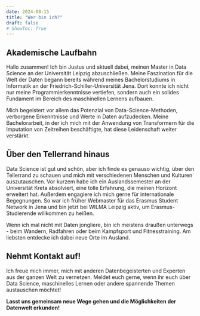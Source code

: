 ```yaml
---
date: 2024-08-15
title: "Wer bin ich?"
draft: false
# ShowToc: True
---
```


## Akademische Laufbahn

Hallo zusammen! Ich bin Justus und aktuell dabei, meinen Master in Data Science an der Universität Leipzig abzuschließen. Meine Faszination für die Welt der Daten begann bereits während meines Bachelorstudiums in Informatik an der Friedrich-Schiller-Universität Jena. Dort konnte ich nicht nur meine Programmierkenntnisse vertiefen, sondern auch ein solides Fundament im Bereich des maschinellen Lernens aufbauen. 

Mich begeistert vor allem das Potenzial von Data-Science-Methoden, verborgene Erkenntnisse und Werte in Daten aufzudecken. Meine Bachelorarbeit, in der ich mich mit der Anwendung von Transformern für die Imputation von Zeitreihen beschäftigte, hat diese Leidenschaft weiter verstärkt.

## Über den Tellerrand hinaus

Data Science ist gut und schön, aber ich finde es genauso wichtig, über den Tellerrand zu schauen und mich mit verschiedenen Menschen und Kulturen auszutauschen. Vor kurzem habe ich ein Auslandssemester an der Universität Kreta absolviert, eine tolle Erfahrung, die meinen Horizont erweitert hat. Außerdem engagiere ich mich gerne für internationale Begegnungen. So war ich früher Webmaster für das Erasmus Student Network in Jena und bin jetzt bei WILMA Leipzig aktiv, um Erasmus-Studierende willkommen zu heißen.

Wenn ich mal nicht mit Daten jongliere, bin ich meistens draußen unterwegs - beim Wandern, Radfahren oder beim Kampfsport und Fitnesstraining. Am liebsten entdecke ich dabei neue Orte im Ausland.

## Nehmt Kontakt auf!

Ich freue mich immer, mich mit anderen Datenbegeisterten und Experten aus der ganzen Welt zu vernetzen. Meldet euch gerne, wenn ihr euch über Data Science, maschinelles Lernen oder andere spannende Themen austauschen möchtet!

**Lasst uns gemeinsam neue Wege gehen und die Möglichkeiten der Datenwelt erkunden!**